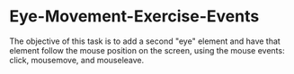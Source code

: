 # Eye-Movement-Exercise-Events
The objective of this task is to add a second "eye" element and have that element follow the mouse position on the screen,
using the mouse events: click, mousemove, and mouseleave.
